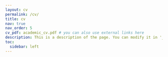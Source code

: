 ```yaml
---
layout: cv
permalink: /cv/
title: cv
nav: true
nav_order: 5
cv_pdf: academic_cv.pdf # you can also use external links here
description: This is a description of the page. You can modify it in '_pages/cv.md'. You can also change or remove the top pdf download button.
toc:
  sidebar: left
---
```


